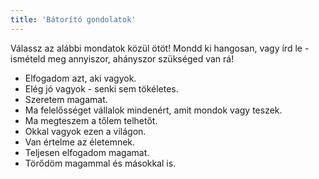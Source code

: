 ```yaml
---
title: 'Bátorító gondolatok'
---
```


Válassz az alábbi mondatok közül ötöt!
Mondd ki hangosan, vagy írd le - ismételd meg annyiszor, ahányszor szükséged van rá!

- Elfogadom azt, aki vagyok.
- Elég jó vagyok - senki sem tökéletes.
- Szeretem magamat.
- Ma felelősséget vállalok mindenért, amit mondok vagy teszek.
- Ma megteszem a tőlem telhetőt.
- Okkal vagyok ezen a világon.
- Van értelme az életemnek.
- Teljesen elfogadom magamat.
- Törődöm magammal és másokkal is.
